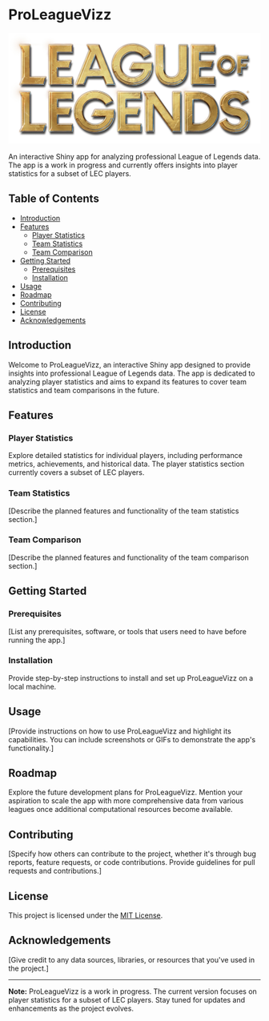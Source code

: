 # ProLeagueVizz

![ProLeagueVizz Logo](www/lol_logo.png) <!-- If you have a logo or relevant image, include it here -->

An interactive Shiny app for analyzing professional League of Legends data. The app is a work in progress and currently offers insights into player statistics for a subset of LEC players.

## Table of Contents

- [Introduction](#introduction)
- [Features](#features)
  - [Player Statistics](#player-statistics)
  - [Team Statistics](#team-statistics)
  - [Team Comparison](#team-comparison)
- [Getting Started](#getting-started)
  - [Prerequisites](#prerequisites)
  - [Installation](#installation)
- [Usage](#usage)
- [Roadmap](#roadmap)
- [Contributing](#contributing)
- [License](#license)
- [Acknowledgements](#acknowledgements)

## Introduction

Welcome to ProLeagueVizz, an interactive Shiny app designed to provide insights into professional League of Legends data. The app is dedicated to analyzing player statistics and aims to expand its features to cover team statistics and team comparisons in the future.

## Features

### Player Statistics

Explore detailed statistics for individual players, including performance metrics, achievements, and historical data. The player statistics section currently covers a subset of LEC players.

### Team Statistics

[Describe the planned features and functionality of the team statistics section.]

### Team Comparison

[Describe the planned features and functionality of the team comparison section.]

## Getting Started

### Prerequisites

[List any prerequisites, software, or tools that users need to have before running the app.]

### Installation

Provide step-by-step instructions to install and set up ProLeagueVizz on a local machine.

## Usage

[Provide instructions on how to use ProLeagueVizz and highlight its capabilities. You can include screenshots or GIFs to demonstrate the app's functionality.]

## Roadmap

Explore the future development plans for ProLeagueVizz. Mention your aspiration to scale the app with more comprehensive data from various leagues once additional computational resources become available.

## Contributing

[Specify how others can contribute to the project, whether it's through bug reports, feature requests, or code contributions. Provide guidelines for pull requests and contributions.]

## License

This project is licensed under the [MIT License](LICENSE).

## Acknowledgements

[Give credit to any data sources, libraries, or resources that you've used in the project.]

---

**Note:** ProLeagueVizz is a work in progress. The current version focuses on player statistics for a subset of LEC players. Stay tuned for updates and enhancements as the project evolves.
